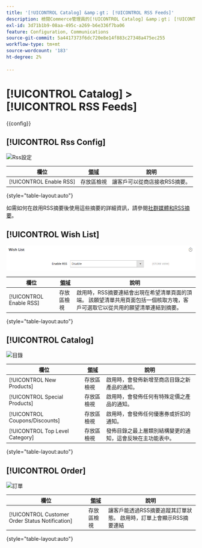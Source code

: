```yaml
---
title: '[!UICONTROL Catalog] &amp；gt； [!UICONTROL RSS Feeds]'
description: 檢閱Commerce管理員的[!UICONTROL Catalog] &amp；gt； [!UICONTROL RSS Feeds]頁面上的組態設定。
exl-id: 3d71b1b9-08aa-495c-a269-b6e336f7ba06
feature: Configuration, Communications
source-git-commit: 5a4417373f6dc720e8e14f883c27348a475ec255
workflow-type: tm+mt
source-wordcount: '183'
ht-degree: 2%

---
```


# [!UICONTROL Catalog] > [!UICONTROL RSS Feeds]

{{config}}

## [!UICONTROL Rss Config]

![Rss設定](./assets/rss-feeds-rss-config.png)<!-- zoom -->

<!-- [Rss Config](https://experienceleague.adobe.com/en/docs/commerce-admin/marketing/communications/social-rss) -->

| 欄位 | [領域](../../getting-started/websites-stores-views.md#scope-settings) | 說明 |
|--- |--- |--- |
| [!UICONTROL Enable RSS] | 存放區檢視 | 讓客戶可以從商店接收RSS摘要。 |

{style="table-layout:auto"}

如需如何在啟用RSS摘要後使用這些摘要的詳細資訊，請參閱[社群媒體和RSS摘要](../../merchandising-promotions/social-rss.md)。

## [!UICONTROL Wish List]

![願望清單](./assets/rss-feeds-wishlist.png)<!-- zoom -->

<!-- [Wish List](https://experienceleague.adobe.com/en/docs/commerce-admin/stores-sales/shopper-tools/wish-lists/wishlists) -->

| 欄位 | [領域](../../getting-started/websites-stores-views.md#scope-settings) | 說明 |
|--- |--- |--- |
| [!UICONTROL Enable RSS] | 存放區檢視 | 啟用時，RSS摘要連結會出現在希望清單頁面的頂端。 該願望清單共用頁面包括一個核取方塊，客戶可選取它以從共用的願望清單連結到摘要。 |

{style="table-layout:auto"}

## [!UICONTROL Catalog]

![目錄](./assets/rss-feeds-catalog.png)<!-- zoom -->

<!-- [Catalog](https://experienceleague.adobe.com/en/docs/commerce-admin/catalog/catalog-menu) -->

| 欄位 | [領域](../../getting-started/websites-stores-views.md#scope-settings) | 說明 |
|--- |--- |--- |
| [!UICONTROL New Products] | 存放區檢視 | 啟用時，會發佈新增至商店目錄之新產品的通知。 |
| [!UICONTROL Special Products] | 存放區檢視 | 啟用時，會發佈任何有特殊定價之產品的通知。 |
| [!UICONTROL Coupons/Discounts] | 存放區檢視 | 啟用時，會發佈任何優惠券或折扣的通知。 |
| [!UICONTROL Top Level Category] | 存放區檢視 | 發佈目錄之最上層類別結構變更的通知，這會反映在主功能表中。 |

{style="table-layout:auto"}

## [!UICONTROL Order]

![訂單](./assets/rss-feeds-order.png)<!-- zoom -->

<!-- [Order](https://experienceleague.adobe.com/en/docs/commerce-admin/stores-sales/order-management/orders/order-status#notification) -->

| 欄位 | [領域](../../getting-started/websites-stores-views.md#scope-settings) | 說明 |
|--- |--- |--- |
| [!UICONTROL Customer Order Status Notification] | 存放區檢視 | 讓客戶能透過RSS摘要追蹤其訂單狀態。 啟用時，訂單上會顯示RSS摘要連結 |

{style="table-layout:auto"}
